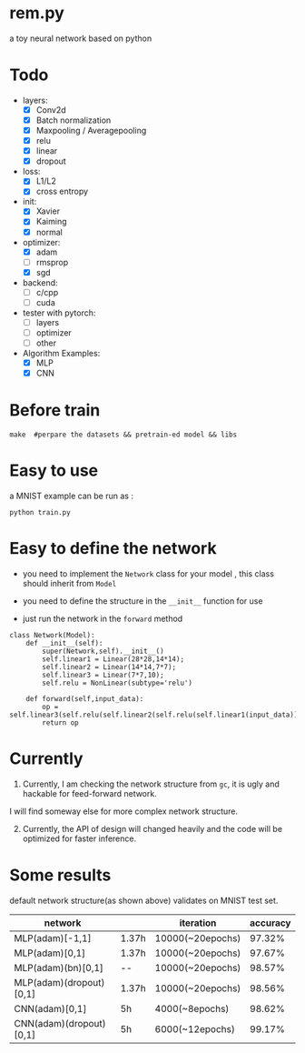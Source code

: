 # rem.py

a toy neural network based on python

# Todo

* layers:
    - [x] Conv2d
    - [x] Batch normalization  
    - [x] Maxpooling / Averagepooling
    - [x] relu
    - [x] linear
    - [x] dropout
    
* loss:
    - [x] L1/L2
    - [x] cross entropy
* init:
    - [x] Xavier
    - [x] Kaiming
    - [x] normal
     
* optimizer:
    - [x] adam
    - [ ] rmsprop
    - [x] sgd
    
* backend:
    - [ ] c/cpp
    - [ ] cuda
    
* tester with pytorch:
    - [ ] layers
    - [ ] optimizer
    - [ ] other

* Algorithm Examples:
    - [x] MLP
    - [x] CNN

# Before train

```
make  #perpare the datasets && pretrain-ed model && libs
```

# Easy to use

a MNIST example can be run as :

```
python train.py
```

# Easy to define the network

* you need to implement the `Network` class for your model , this class should inherit from `Model`

* you need to define the structure in the `__init__` function for use

* just run the network in the `forward` method


```
class Network(Model):
    def __init__(self):
        super(Network,self).__init__()
        self.linear1 = Linear(28*28,14*14);
        self.linear2 = Linear(14*14,7*7);
        self.linear3 = Linear(7*7,10);
        self.relu = NonLinear(subtype='relu')
        
    def forward(self,input_data):
        op = self.linear3(self.relu(self.linear2(self.relu(self.linear1(input_data)))))
        return op

```

# Currently

1. Currently, I am checking the network structure from `gc`, it is ugly and hackable for feed-forward network.

I will find someway else for more complex network structure.

2. Currently, the API of design will changed heavily and the code will be optimized for faster inference. 

# Some results

default network structure(as shown above) validates on MNIST test set.

|network|   |  iteration | accuracy|
|---|----|----| --- |
| MLP(adam)[-1,1] | 1.37h |10000(~20epochs) |  97.32% |
| MLP(adam)[0,1] | 1.37h |10000(~20epochs) | 97.67% |
| MLP(adam)(bn)[0,1] | -- |10000(~20epochs) | 98.57% |
| MLP(adam)(dropout)[0,1] | 1.37h |10000(~20epochs) | 98.56% |
| CNN(adam)[0,1] | 5h |4000(~8epochs) | 98.62% |
| CNN(adam)(dropout)[0,1] | 5h |6000(~12epochs) | 99.17% |

